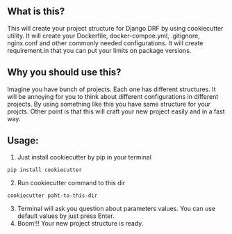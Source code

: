 ## What is this?
This will create your project structure for Django DRF by using cookiecutter utility. It will create your Dockerfile, docker-compoe.yml, .gitignore, nginx.conf and other commonly needed configurations. It will create requirement.in that you can put your limits on package versions.


## Why you should use this?
Imagine you have bunch of projects. Each one has different structures. It will be annoying for you to think about different configurations in different projects. By using something like this you have same structure for your projcts.
Other point is that this will craft your new project easily and in a fast way.


## Usage:
1. Just install cookiecutter by pip in your terminal
 ```
 pip install cookiecutter
 ```
2. Run cookiecutter command to this dir
```
cookiecutter paht-to-this-dir
```
3. Terminal will ask you question about parameters values. You can use default values by just press Enter.
4. Boom!!! Your new project structure is ready.
